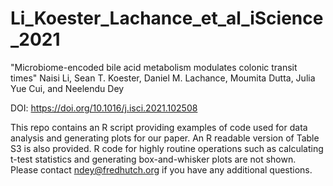 # Li_Koester_Lachance_et_al_iScience_2021

"Microbiome-encoded bile acid metabolism modulates colonic transit times"
Naisi Li, Sean T. Koester, Daniel M. Lachance, Moumita Dutta, Julia Yue Cui, and Neelendu Dey

DOI: https://doi.org/10.1016/j.isci.2021.102508

This repo contains an R script providing examples of code used for data analysis and generating plots for our paper. An R readable version of Table S3 is also provided. R code for highly routine operations such as calculating t-test statistics and generating box-and-whisker plots are not shown. Please contact ndey@fredhutch.org if you have any additional questions.
